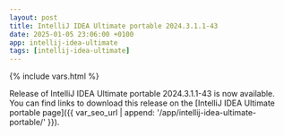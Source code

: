 ```yaml
---
layout: post
title: IntelliJ IDEA Ultimate portable 2024.3.1.1-43
date: 2025-01-05 23:06:00 +0100
app: intellij-idea-ultimate
tags: [intellij-idea-ultimate]
---
```

{% include vars.html %}

Release of IntelliJ IDEA Ultimate portable 2024.3.1.1-43 is now available.<br />
You can find links to download this release on the [IntelliJ IDEA Ultimate portable page]({{ var_seo_url | append: '/app/intellij-idea-ultimate-portable/' }}).

